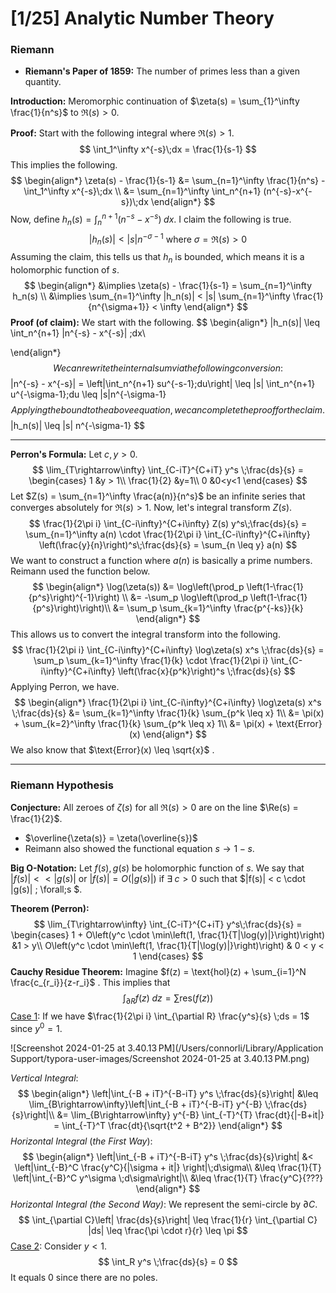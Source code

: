 # [1/25] Analytic Number Theory

### Riemann

- **Riemann's Paper of 1859:** The number of primes less than a given quantity.

**Introduction:** Meromorphic continuation of $\zeta(s) = \sum_{1}^\infty \frac{1}{n^s}$ to $\Re(s) > 0$. 

**Proof:** Start with the following integral where $\Re(s) > 1$.  
$$
\int_1^\infty x^{-s}\;dx = \frac{1}{s-1}
$$
This implies the following.
$$
\begin{align*}
	\zeta(s) - \frac{1}{s-1} &= \sum_{n=1}^\infty \frac{1}{n^s} - \int_1^\infty x^{-s}\;dx \\
	&= \sum_{n=1}^\infty \int_n^{n+1}  (n^{-s}-x^{-s})\;dx
\end{align*}
$$
Now, define $h_n(s) = \int_n^{n+1} (n^{-s}-x^{-s})\;dx$​. I claim the following is true.
$$
|h_n(s)| < |s| n^{-\sigma-1} \text{ where } \sigma = \Re(s) > 0
$$
Assuming the claim, this tells us that $h_n$ is bounded, which means it is a holomorphic function of $s$. 
$$
\begin{align*}
&\implies \zeta(s) - \frac{1}{s-1} = \sum_{n=1}^\infty h_n(s) \\
&\implies \sum_{n=1}^\infty |h_n(s)| < |s| \sum_{n=1}^\infty \frac{1}{n^{\sigma+1}} < \infty
\end{align*}
$$
**Proof (of claim):** We start with the following.
$$
\begin{align*}
	|h_n(s)| \leq \int_n^{n+1} |n^{-s} - x^{-s}| \;dx\\
	
\end{align*}
$$
We can rewrite the internal sum via the following conversion: 
$$
|n^{-s} - x^{-s}| = \left|\int_n^{n+1} su^{-s-1}\;du\right| \leq |s| \int_n^{n+1} u^{-\sigma-1}\;du \leq |s|n^{-\sigma-1}
$$
 Applying the bound to the above equation, we can complete the proof for the claim.
$$
|h_n(s)| \leq |s| n^{-\sigma-1}
$$

****

**Perron's Formula:** Let $c,y > 0$. 
$$
\lim_{T\rightarrow\infty} \int_{C-iT}^{C+iT} y^s \;\frac{ds}{s} = \begin{cases}
	1 &y > 1\\
	\frac{1}{2} &y=1\\
	0 &0<y<1
\end{cases}
$$
Let $Z(s) = \sum_{n=1}^\infty \frac{a(n)}{n^s}$ be an infinite series that converges absolutely for $\Re(s) > 1$. Now, let's integral transform $Z(s)$. 
$$
\frac{1}{2\pi i} \int_{C-i\infty}^{C+i\infty} Z(s) y^s\;\frac{ds}{s} = \sum_{n=1}^\infty a(n) \cdot \frac{1}{2\pi i} \int_{C-i\infty}^{C+i\infty} \left(\frac{y}{n}\right)^s\;\frac{ds}{s} = \sum_{n \leq y} a(n)
$$
 We want to construct a function where $a(n)$ is basically a prime numbers. Reimann used the function below.
$$
\begin{align*}
\log(\zeta(s)) &= \log\left(\prod_p \left(1-\frac{1}{p^s}\right)^{-1}\right) \\
&= -\sum_p \log\left(\prod_p \left(1-\frac{1}{p^s}\right)\right)\\
&= \sum_p \sum_{k=1}^\infty \frac{p^{-ks}}{k}
\end{align*}
$$
This allows us to convert the integral transform into the following.
$$
\frac{1}{2\pi i} \int_{C-i\infty}^{C+i\infty} \log\zeta(s) x^s \;\frac{ds}{s} = \sum_p \sum_{k=1}^\infty \frac{1}{k} \cdot \frac{1}{2\pi i} \int_{C-i\infty}^{C+i\infty} \left(\frac{x}{p^k}\right)^s \;\frac{ds}{s}
$$
Applying Perron, we have.
$$
\begin{align*}
\frac{1}{2\pi i} \int_{C-i\infty}^{C+i\infty} \log\zeta(s) x^s \;\frac{ds}{s} &= \sum_{k=1}^\infty \frac{1}{k} \sum_{p^k \leq x} 1\\
&= \pi(x) + \sum_{k=2}^\infty \frac{1}{k} \sum_{p^k \leq x} 1\\
&= \pi(x) + \text{Error}(x) 
\end{align*}
$$
We also know that $\text{Error}(x) \leq \sqrt{x}$ . 

---

### Riemann Hypothesis 

**Conjecture:** All zeroes of $\zeta(s)$ for all $\Re(s) > 0$ are on the line $\Re(s) = \frac{1}{2}$​. 

- $\overline{\zeta(s)} = \zeta(\overline{s})$ 
- Reimann also showed the functional equation $s \rightarrow 1-s$. 

**Big O-Notation:** Let $f(s), g(s)$ be holomorphic function of $s$. We say that $|f(s)| << |g(s)|$ or $|f(s)| = O(|g(s)|)$ if $\exists \; c > 0$ such that $|f(s)| < c \cdot |g(s)| \; \forall\;s $. 

**Theorem (Perron):** 
$$
\lim_{T\rightarrow\infty} \int_{C-iT}^{C+iT} y^s\;\frac{ds}{s} = \begin{cases}
	1 + O\left(y^c \cdot \min\left(1, \frac{1}{T|\log(y)|}\right)\right) &1 > y\\
	O\left(y^c \cdot \min\left(1, \frac{1}{T|\log(y)|}\right)\right) & 0 < y < 1
\end{cases}
$$
**Cauchy Residue Theorem:** Imagine $f(z) = \text{hol}(z) + \sum_{i=1}^N \frac{c_{r_i}}{z-r_i}$ . This implies that
$$
\int_{\partial R} f(z)\;dz = \sum \text{res}(f(z))
$$
<u>Case 1</u>: If we have $\frac{1}{2\pi i} \int_{\partial R} \frac{y^s}{s} \;ds = 1$ since $y^0 = 1$​. 

 ![Screenshot 2024-01-25 at 3.40.13 PM](/Users/connorli/Library/Application Support/typora-user-images/Screenshot 2024-01-25 at 3.40.13 PM.png)

*Vertical Integral*: 
$$
\begin{align*}
\left|\int_{-B + iT}^{-B-iT} y^s \;\frac{ds}{s}\right|  &\leq \lim_{B\rightarrow\infty}\left|\int_{-B + iT}^{-B-iT} y^{-B} \;\frac{ds}{s}\right|\\
&= \lim_{B\rightarrow\infty} y^{-B} \int_{-T}^{T} \frac{dt}{|-B+it|} = \int_{-T}^T \frac{dt}{\sqrt{t^2 + B^2}}
\end{align*}
$$
 *Horizontal Integral* (*the First Way*): 
$$
\begin{align*}
\left|\int_{-B + iT}^{-B-iT} y^s \;\frac{ds}{s}\right| &< \left|\int_{-B}^C \frac{y^C}{|\sigma + it|} \right|\;d\sigma\\
&\leq \frac{1}{T} \left|\int_{-B}^C y^\sigma \;d\sigma\right|\\
&\leq \frac{1}{T} \frac{y^C}{???}
\end{align*}
$$
*Horizontal Integral (the Second Way)*: We represent the semi-circle by $\partial C$.
$$
\int_{\partial C}\left| \frac{ds}{s}\right| \leq \frac{1}{r} \int_{\partial C} |ds| \leq \frac{\pi \cdot r}{r} \leq \pi
$$
<u>Case 2</u>: Consider $y < 1$. 
$$
\int_R y^s \;\frac{ds}{s} = 0
$$
It equals $0$ since there are no poles.

